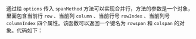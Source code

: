 通过给 `options` 传入 `spanMethod` 方法可以实现合并行，方法的参数是一个对象，里面包含当前行 `row` 、当前列 `column` 、当前行号 `rowIndex` 、当前列号 `columnIndex` 四个属性。该函数可以返回一个键名为 `rowspan` 和 `colspan` 的对象。代码如下：
